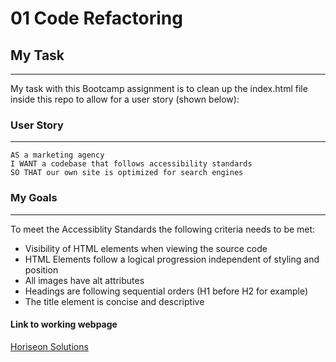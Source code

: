 # 01 Code Refactoring

## My Task
___
My task with this Bootcamp assignment is to clean up the index.html file inside this repo to allow for a user story (shown below):

### User Story
___
`AS a marketing agency`<br>
`I WANT a codebase that follows accessibility standards`<br>
`SO THAT our own site is optimized for search engines`

### My Goals
___
To meet the Accessiblity Standards the following criteria needs to be met:
<ul>
<li>Visibility of HTML elements when viewing the source code</li>
<li>HTML Elements follow a logical progression independent of styling and position</li>
<li>All images have alt attributes</li>
<li>Headings are following sequential orders (H1 before H2 for example)</li>
<li>The title element is concise and descriptive</li>
</ul>

#### Link to working webpage
<a href="https://wraith0070.github.io/FSBootcampHomework1/">Horiseon Solutions</a>